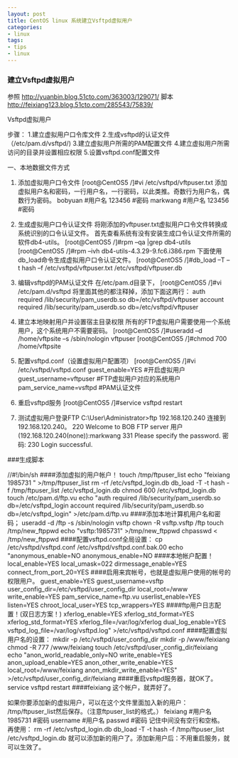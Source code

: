 ```yaml
---
layout: post
title: CentOS linux 系统建立Vsftpd虚拟用户
categories:
- linux
tags:
- tips
- linux
---
```


### 建立Vsftpd虚拟用户
参照 http://yuanbin.blog.51cto.com/363003/129071/
脚本 http://feixiang123.blog.51cto.com/285543/75839/


Vsftpd虚拟用户

步骤：
1.建立虚拟用户口令库文件
2.生成vsftpd的认证文件  （/etc/pam.d/vsftpd/)
3.建立虚拟用户所需的PAM配置文件
4.建立虚拟用户所需访问的目录并设置相应权限
5.设置vsftpd.conf配置文件


一、本地数据文件方式
1. 添加虚拟用户口令文件
[root@CentOS5 /]#vi /etc/vsftpd/vftpuser.txt
添加虚拟用户名和密码，一行用户名，一行密码，以此类推。奇数行为用户名，偶数行为密码。
bobyuan #用户名
123456 #密码
markwang #用户名
123456 #密码
 
2. 生成虚拟用户口令认证文件
将刚添加的vftpuser.txt虚拟用户口令文件转换成系统识别的口令认证文件。
首先查看系统有没有安装生成口令认证文件所需的软件db4-utils。
[root@CentOS5 /]#rpm –qa |grep db4-utils
[root@CentOS5 /]#rpm –ivh db4-utils-4.3.29-9.fc6.i386.rpm
下面使用db_load命令生成虚拟用户口令认证文件。
[root@CentOS5 /]#db_load –T –t hash –f /etc/vsftpd/vftpuser.txt /etc/vsftpd/vftpuser.db
 
3. 编辑vsftpd的PAM认证文件
在/etc/pam.d目录下，
[root@CentOS5 /]#vi /etc/pam.d/vsftpd
将里面其他的都注释掉，添加下面这两行：
auth required /lib/security/pam_userdb.so db=/etc/vsftpd/vftpuser
account required /lib/security/pam_userdb.so db=/etc/vsftpd/vftpuser
 
4. 建立本地映射用户并设置宿主目录权限
所有的FTP虚拟用户需要使用一个系统用户，这个系统用户不需要密码。
[root@CentOS5 /]#useradd –d /home/vftpsite –s /sbin/nologin vftpuser
[root@CentOS5 /]#chmod 700 /home/vftpsite
 
5. 配置vsftpd.conf（设置虚拟用户配置项）
[root@CentOS5 /]#vi /etc/vsftpd/vsftpd.conf
guest_enable=YES #开启虚拟用户
guest_username=vftpuser #FTP虚拟用户对应的系统用户
pam_service_name=vsftpd #PAM认证文件
 
6. 重启vsftpd服务
[root@CentOS5 /]#service vsftpd restart
 
7. 测试虚拟用户登录FTP
C:\User\Administrator>ftp 192.168.120.240
连接到192.168.120.240。
220 Welcome to BOB FTP server
用户(192.168.120.240(none)):markwang
331 Please specify the password.
密码:
230 Login successful.

###生成脚本

//#!/bin/sh
####添加虚拟的用户帐户！
touch /tmp/ftpuser_list
echo "feixiang
1985731
" >/tmp/ftpuser_list
rm -rf /etc/vsftpd_login.db
db_load -T -t hash -f /tmp/ftpuser_list /etc/vsftpd_login.db
chmod 600 /etc/vsftpd_login.db
touch /etc/pam.d/ftp.vu
echo "auth required /lib/security/pam_userdb.so db=/etc/vsftpd_login
account required /lib/security/pam_userdb.so db=/etc/vsftpd_login" >/etc/pam.d/ftp.vu
####添加本地计算机用户名和密码；
useradd -d /ftp -s /sbin/nologin vsftp
chown -R vsftp.vsftp /ftp
touch /tmp/new_ftppwd
echo "vsftp:1985731" >/tmp/new_ftppwd
chpasswd < /tmp/new_ftppwd
####配置vsftpd.conf全局设置：
cp /etc/vsftpd/vsftpd.conf /etc/vsftpd/vsftpd.conf.bak.00
echo "anonymous_enable=NO
anonymous_enable=NO
####本地帐户配置！
local_enable=YES
local_umask=022
dirmessage_enable=YES
connect_from_port_20=YES
####启用来宾帐号，也就是虚拟用户使用的帐号的权限用户。
guest_enable=YES
guest_username=vsftp
user_config_dir=/etc/vsftpd/user_config_dir
local_root=/www
write_enable=YES
pam_service_name=ftp.vu
userlist_enable=YES
listen=YES
chroot_local_user=YES
tcp_wrappers=YES
####ftp用户日志配置！(双日志方案！)
xferlog_enable=YES
xferlog_std_format=YES
xferlog_std_format=YES
xferlog_file=/var/log/xferlog
dual_log_enable=YES
vsftpd_log_file=/var/log/vsftpd.log" >/etc/vsftpd/vsftpd.conf
####配置虚拟用户名的设置：
mkdir -p /etc/vsftpd/user_config_dir
mkdir -p /www/feixiang
chmod -R 777 /www/feixiang
touch /etc/vsftpd/user_config_dir/feixiang
echo "anon_world_readable_only=NO
write_enable=YES
anon_upload_enable=YES
anon_other_write_enable=YES
local_root=/www/feixiang
anon_mkdir_write_enable=YES" >/etc/vsftpd/user_config_dir/feixiang
####重启vsftpd服务器，就OK了。
service vsftpd restart
####feixiang 这个帐户，就弄好了。


如果你要添加新的虚拟用户，可以在这个文件里面加入新的用户：
/tmp/ftpuser_list然后保存。（注意ftpuser_list的格式。）
feixiang #用户名
1985731  #密码
username #用户名
passwd   #密码
记住中间没有空行和空格。
再使用：
rm -rf /etc/vsftpd_login.db
db_load -T -t hash -f /tmp/ftpuser_list /etc/vsftpd_login.db
就可以添加新的用户了。添加新用户后：不用重启服务，就可以生效了。